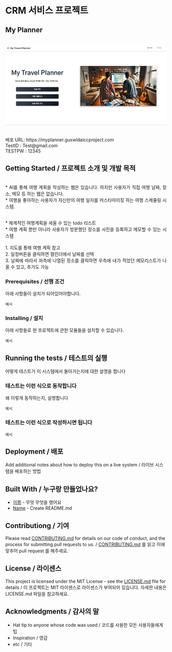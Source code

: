 # CRM 서비스 프로젝트

## My Planner
<p align="center">
  <br>
  <img src="./uploads/mainpage.png">
  <br>
</p>
<p align="justify">
  <br>
  배포 URL: https://myplanner.guswldaiccproject.com
  <br>
  TestID : Test@gmail.com
  <br>
  TESTPW : 12345
  <br>
</p>


## Getting Started / 프로젝트 소개 및 개발 목적
<p align="justify">
  <br>
  *  AI를 통해 여행 계획을 작성하는 웹은 있습니다. 하지만 사용자가 직접 여행 날짜, 장소, 메모 등 하는 웹은 없습니다.
  <br>
  * 여행을 좋아하는 사용자가 자신만의 여행 일지를 커스타마이징 하는 여행 스케쥴링 시스템.
</p>
<p align="justify">
  <br>
  * 체계적인 여행계획을 세울 수 있는 todo 리스트 
  <br>
  * 여행 계획 뿐만 아니라 사용자가 방문했던 장소를 사진을 등록하고 메모할 수 있는 시스템
  <br>
  <br>
  1. 지도를 통해 여행 계획 참고
  <br>
  2. 일정버튼을 클릭하면 캘린더에서 날짜를 선택
  <br>
  3. 날짜에 따라서 좌측에 나열된 장소를 클릭하면 우측에 내가 적었던 메모리스트가 나올 수 있고, 추가도 가능
  <br>
</p>

### Prerequisites / 선행 조건

아래 사항들이 설치가 되어있어야합니다.

```
예시
```

### Installing / 설치

아래 사항들로 현 프로젝트에 관한 모듈들을 설치할 수 있습니다.

```
예시
```

## Running the tests / 테스트의 실행

어떻게 테스트가 이 시스템에서 돌아가는지에 대한 설명을 합니다

### 테스트는 이런 식으로 동작합니다

왜 이렇게 동작하는지, 설명합니다

```
예시
```

### 테스트는 이런 식으로 작성하시면 됩니다

```
예시
```

## Deployment / 배포

Add additional notes about how to deploy this on a live system / 라이브 시스템을 배포하는 방법

## Built With / 누구랑 만들었나요?

* [이름](링크) - 무엇 무엇을 했어요
* [Name](Link) - Create README.md

## Contributiong / 기여

Please read [CONTRIBUTING.md](https://gist.github.com/PurpleBooth/b24679402957c63ec426) for details on our code of conduct, and the process for submitting pull requests to us. / [CONTRIBUTING.md](https://gist.github.com/PurpleBooth/b24679402957c63ec426) 를 읽고 이에 맞추어 pull request 를 해주세요.

## License / 라이센스

This project is licensed under the MIT License - see the [LICENSE.md](https://gist.github.com/PurpleBooth/LICENSE.md) file for details / 이 프로젝트는 MIT 라이센스로 라이센스가 부여되어 있습니다. 자세한 내용은 LICENSE.md 파일을 참고하세요.

## Acknowledgments / 감사의 말

* Hat tip to anyone whose code was used / 코드를 사용한 모든 사용자들에게 팁
* Inspiration / 영감
* etc / 기타

<!-- Stack Icon Refernces -->

[react]: /uploads/react.png
[node]: /uploads/nodejs.png
[pg]: /uploads/pg.png
